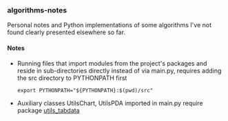 ### algorithms-notes
Personal notes and Python implementations of some algorithms I've not found clearly presented 
elsewhere so far.

#### Notes
- Running files that import modules from the project's packages and reside in sub-directories directly instead of via main.py, requires adding the src directory to PYTHONPATH first

      export PYTHONPATH="${PYTHONPATH}:$(pwd)/src"

- Auxiliary classes UtilsChart, UtilsPDA imported in main.py require package [utils_tabdata](https://github.com/Asta1986/utils_tabdata)
